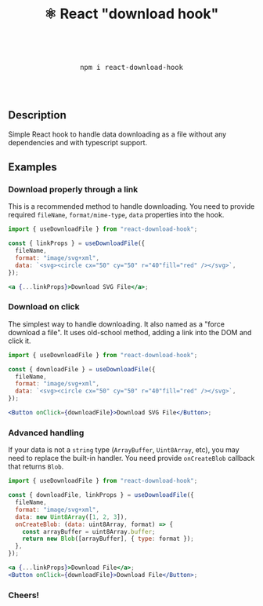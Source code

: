 <div align="center">
    <br/>
    <br/>
    <h1>⚛️ React "download hook"<br /><br /></h1>
    <br />
    <pre>npm i react-download-hook</pre>
    <br />
    <br />
</div>

## Description

Simple React hook to handle data downloading as a file without any dependencies and with typescript support.

## Examples

### Download properly through a link

This is a recommended method to handle downloading. You need to provide required `fileName`, `format/mime-type`, `data` properties into the hook.

```jsx
import { useDownloadFile } from "react-download-hook";

const { linkProps } = useDownloadFile({
  fileName,
  format: "image/svg+xml",
  data: `<svg><circle cx="50" cy="50" r="40"fill="red" /></svg>`,
});

<a {...linkProps}>Download SVG File</a>;
```

### Download on click

The simplest way to handle downloading. It also named as a "force download a file". It uses old-school method, adding a link into the DOM and click it.

```jsx
import { useDownloadFile } from "react-download-hook";

const { downloadFile } = useDownloadFile({
  fileName,
  format: "image/svg+xml",
  data: `<svg><circle cx="50" cy="50" r="40"fill="red" /></svg>`,
});

<Button onClick={downloadFile}>Download SVG File</Button>;
```

### Advanced handling

If your data is not a `string` type (`ArrayBuffer`, `Uint8Array`, etc), you may need to replace the built-in handler.
You need provide `onCreateBlob` callback that returns `Blob`.

```jsx
import { useDownloadFile } from "react-download-hook";

const { downloadFile, linkProps } = useDownloadFile({
  fileName,
  format: "image/svg+xml",
  data: new Uint8Array([1, 2, 3]),
  onCreateBlob: (data: uint8Array, format) => {
    const arrayBuffer = uint8Array.buffer;
    return new Blob([arrayBuffer], { type: format });
  },
});

<a {...linkProps}>Download File</a>;
<Button onClick={downloadFile}>Download File</Button>;
```

### Cheers!
